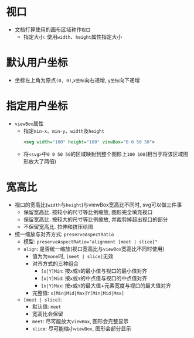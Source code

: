 # 视口
* 文档打算使用的画布区域称作`视口`
  * 指定大小: 使用`width`、`height`属性指定大小
# 默认用户坐标
* 坐标左上角为原点`(0, 0)`,`x坐标`向右递增, `y坐标`向下递增
# 指定用户坐标
* `viewBox`属性
  * 指定`min-x`、`min-y`、`width`及`height`
    ```xml
    <svg width="100" height="100" viewBox="0 0 50 50">
    ```
  * 将`<svg>`中`0 0 50 50`的区域映射到整个图形上`100 100`(相当于将该区域图形放大了两倍)
# 宽高比
* 视口的宽高比(`width`与`height`)与viewBox宽高比不同时, svg可以做三件事
  * 保留宽高比. 按较小的尺寸等比例缩放, 图形完全填充视口
  * 保留宽高比. 按较大的尺寸等比例缩放, 并裁剪掉超出视口的部分
  * 不保留宽高比. 拉伸和挤压绘图
* 统一缩放与对齐方式: `preserveAspectRatio`
  * 模型: `preserveAspectRatio="alignment [meet | slice]"`
  * `align`: 是否统一缩放(视口宽高比与`viewBox`宽高比不同时使用)
    * 值为为`none`时, `[meet | slice]`无效
    * 对齐方式的三种组合
      * `[x|Y]Min`: 按`x`或`Y`的最小值与视口的最小值对齐
      * `[x|Y]Mid`: 按`x`或`Y`的中点值与视口的中点值对齐
      * `[x|Y]Max`: 按`x`或`Y`的最大值+元素宽度与视口的最大值对齐
    * 完整值: `x[Min|Mid|Max]Y[Min|Mid|Max]`
  * `[meet | slice]`: 
    * 默认值: `meet`
    * 宽高比会保留
    * `meet`: 尽可能放大`viewBox`, 图形会完整显示
    * `slice`: 尽可能缩小`viewBox`, 图形会部分显示